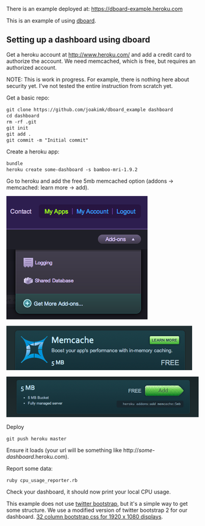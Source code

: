 There is an example deployed at: https://dboard-example.heroku.com

This is an example of using [dboard](https://github.com/joakimk/dboard).

Setting up a dashboard using dboard
---


Get a heroku account at http://www.heroku.com/ and add a credit card to authorize the account. We need memcached, which is free, but requires an authorized account.

NOTE: This is work in progress. For example, there is nothing here about security yet. I've not tested the entire instruction from scratch yet.




Get a basic repo:

    git clone https://github.com/joakimk/dboard_example dashboard
    cd dashboard
    rm -rf .git
    git init
    git add .
    git commit -m "Initial commit"

Create a heroku app:

    bundle
    heroku create some-dashboard -s bamboo-mri-1.9.2 

Go to heroku and add the free 5mb memcached option (addons -> memcached: learn more -> add).

![Addons](https://github.com/joakimk/dboard_example/raw/master/docs/add_memcache_step1.png)

![Memcache](https://github.com/joakimk/dboard_example/raw/master/docs/add_memcache_step2.png)

![Add](https://github.com/joakimk/dboard_example/raw/master/docs/add_memcache_step3.png)

Deploy

    git push heroku master

Ensure it loads (your url will be something like http://_some-dashboard_.heroku.com).

Report some data:

    ruby cpu_usage_reporter.rb

Check your dashboard, it should now print your local CPU usage.

This example does not use [twitter bootstrap](http://twitter.github.com/bootstrap/scaffolding.html), but it's a simple way to get some structure. We use a modified version of twitter bootstrap 2 for our dashboard. [32 column bootstrap css for 1920 x 1080 displays](https://raw.github.com/barsoom/bootstrap/1080_32_columns/docs/assets/css/bootstrap.css).
